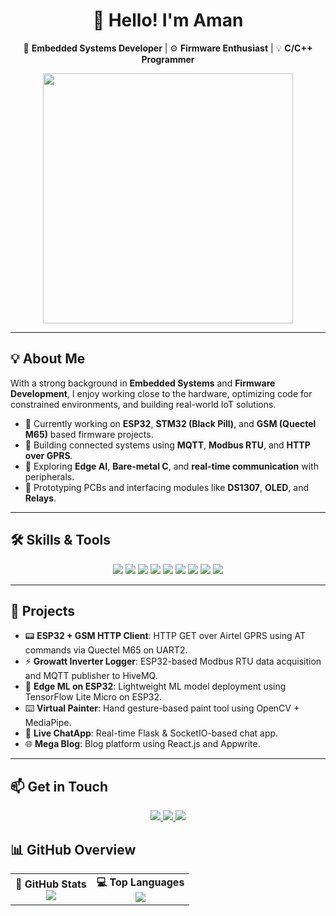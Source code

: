 <h1 align="center">👋 Hello! I'm Aman</h1>

<p align="center">
  🎯 <b>Embedded Systems Developer</b> | ⚙️ <b>Firmware Enthusiast</b> | 💡 <b>C/C++ Programmer</b>
</p>

<p align="center">
  <img src="https://media.giphy.com/media/qgQUggAC3Pfv687qPC/giphy.gif" width="400"/>
</p>

---

## 💡 About Me

With a strong background in **Embedded Systems** and **Firmware Development**, I enjoy working close to the hardware, optimizing code for constrained environments, and building real-world IoT solutions.

- 🔧 Currently working on **ESP32**, **STM32 (Black Pill)**, and **GSM (Quectel M65)** based firmware projects.
- 📡 Building connected systems using **MQTT**, **Modbus RTU**, and **HTTP over GPRS**.
- 🔋 Exploring **Edge AI**, **Bare-metal C**, and **real-time communication** with peripherals.
- 🧪 Prototyping PCBs and interfacing modules like **DS1307**, **OLED**, and **Relays**.

---

## 🛠️ Skills & Tools

<p align="center">
  <img src="https://img.shields.io/badge/C-00599C?style=for-the-badge&logo=c&logoColor=white"/>
  <img src="https://img.shields.io/badge/C++-004482?style=for-the-badge&logo=c%2B%2B&logoColor=white"/>
  <img src="https://img.shields.io/badge/ESP32-3C3C3C?style=for-the-badge&logo=esphome&logoColor=white"/>
  <img src="https://img.shields.io/badge/STM32-03234B?style=for-the-badge&logo=stmicroelectronics&logoColor=white"/>
  <img src="https://img.shields.io/badge/PlatformIO-000000?style=for-the-badge&logo=platformio&logoColor=F48C00"/>
  <img src="https://img.shields.io/badge/Arduino-00979D?style=for-the-badge&logo=arduino&logoColor=white"/>
  <img src="https://img.shields.io/badge/Raspberry%20Pi-A22846?style=for-the-badge&logo=raspberrypi&logoColor=white"/>
  <img src="https://img.shields.io/badge/Git-F05032?style=for-the-badge&logo=git&logoColor=white"/>
  <img src="https://img.shields.io/badge/GitHub-181717?style=for-the-badge&logo=github&logoColor=white"/>
</p>

---

## 🚀 Projects

- 📟 **ESP32 + GSM HTTP Client**: HTTP GET over Airtel GPRS using AT commands via Quectel M65 on UART2.
- ⚡ **Growatt Inverter Logger**: ESP32-based Modbus RTU data acquisition and MQTT publisher to HiveMQ.
- 🧠 **Edge ML on ESP32**: Lightweight ML model deployment using TensorFlow Lite Micro on ESP32.
- ⌨️ **Virtual Painter**: Hand gesture-based paint tool using OpenCV + MediaPipe.
- 💬 **Live ChatApp**: Real-time Flask & SocketIO-based chat app.
- 🌐 **Mega Blog**: Blog platform using React.js and Appwrite.

---

## 📫 Get in Touch

<p align="center">
  <a href="https://www.linkedin.com/in/aman-kumar-b7758625b/">
    <img src="https://img.shields.io/badge/LinkedIn-0077B5?style=for-the-badge&logo=linkedin&logoColor=white"/>
  </a>
  <a href="https://www.instagram.com/tech_learner81/">
    <img src="https://img.shields.io/badge/Instagram-E4405F?style=for-the-badge&logo=instagram&logoColor=white"/>
  </a>
  <a href="https://github.com/Nama8178">
    <img src="https://img.shields.io/badge/GitHub-100000?style=for-the-badge&logo=github&logoColor=white"/>
  </a>
</p>

## 📊 GitHub Overview

<table>
  <tr>
    <td align="center">
      <b>🌟 GitHub Stats</b><br>
      <img src="https://github-readme-stats.vercel.app/api?username=Nama8178&show_icons=true&theme=tokyonight&hide_title=true" />
    </td>
    <td align="center">
      <b>💻 Top Languages</b><br>
      <img src="https://github-readme-stats.vercel.app/api/top-langs/?username=Nama8178&hide=jupyter%20notebook,html,css,javascript&langs_count=6&layout=compact&theme=tokyonight" />
    </td>
  </tr>
</table>




<!---
Nama8178/Nama8178 is a ✨ special ✨ repository because its `README.md` appears on your GitHub profile.
You can click the Preview link to take a look at your changes.
--->
